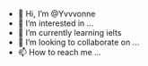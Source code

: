 - 👋 Hi, I’m @Yvvvonne
- 👀 I’m interested in ...
- 🌱 I’m currently learning ielts
- 💞️ I’m looking to collaborate on ...
- 📫 How to reach me ...

<!---
Yvvvonne/Yvvvonne is a ✨ special ✨ repository because its `README.md` (this file) appears on your GitHub profile.
You can click the Preview link to take a look at your changes.
--->
